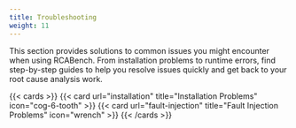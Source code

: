 ```yaml
---
title: Troubleshooting
weight: 11
---
```


This section provides solutions to common issues you might encounter when using RCABench. From installation problems to runtime errors, find step-by-step guides to help you resolve issues quickly and get back to your root cause analysis work.

{{< cards >}}
{{< card url="installation" title="Installation Problems" icon="cog-6-tooth" >}}
{{< card url="fault-injection" title="Fault Injection Problems" icon="wrench" >}}
{{< /cards >}}
